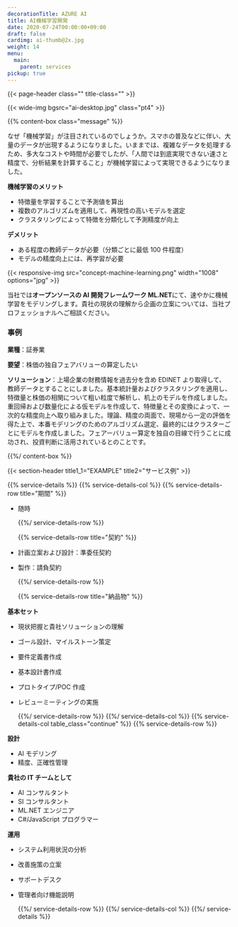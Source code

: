 ```yaml
---
decorationTitle: AZURE AI
title: AI機械学習開発
date: 2020-07-24T00:00:00+09:00
draft: false
cardimg: ai-thumb@2x.jpg
weight: 14
menu:
  main:
    parent: services
pickup: true
---
```


{{< page-header class="" title-class="" >}}

{{< wide-img bgsrc="ai-desktop.jpg" class="pt4" >}}

{{% content-box class="message" %}}

なぜ「機械学習」が注目されているのでしょうか。スマホの普及などに伴い、大量のデータが出現するようになりました。いままでは、複雑なデータを処理するため、多大なコストや時間が必要でしたが、「人間では到底実現できない速さと精度で、分析結果を計算すること」が機械学習によって実現できるようになりました。

**機械学習のメリット**

- 特徴量を学習することで予測値を算出
- 複数のアルゴリズムを適用して、再現性の高いモデルを選定
- クラスタリングによって特徴を分類化して予測精度が向上

**デメリット**

- ある程度の教師データが必要（分類ごとに最低 100 件程度）
- モデルの精度向上には、再学習が必要

{{< responsive-img src="concept-machine-learning.png" width="1008" options="jpg" >}}

当社では**オープンソースの AI 開発フレームワーク ML.NET**にて、速やかに機械学習をモデリングします。貴社の現状の理解から企画の立案については、当社プロフェッショナルへご相談ください。

### 事例

**業種**：証券業

**要望**：株価の独自フェアバリューの算定したい

**ソリューション**：上場企業の財務情報を過去分を含め EDINET より取得して、教師データとすることにしました。基本統計量およびクラスタリングを適用し、特徴量と株価の相関について粗い粒度で解析し、机上のモデルを作成しました。重回帰および数量化による仮モデルを作成して、特徴量とその変換によって、一次的な精度向上へ取り組みました。理論、精度の両面で、現場から一定の評価を得た上で、本番モデリングのためのアルゴリズム選定、最終的にはクラスターごとにモデルを作成しました。フェアーバリュー算定を独自の目線で行うことに成功され、投資判断に活用されているとのことです。

{{%/ content-box %}}

{{< section-header title1_1="EXAMPLE" title2="サービス例" >}}

{{% service-details %}}
{{% service-details-col %}}
{{% service-details-row title="期間" %}}

- 随時

  {{%/ service-details-row %}}

  {{% service-details-row title="契約" %}}

- 計画立案および設計：準委任契約
- 製作：請負契約

  {{%/ service-details-row %}}

  {{% service-details-row title="納品物" %}}

**基本セット**

- 現状把握と貴社ソリューションの理解
- ゴール設計、マイルストーン策定
- 要件定義書作成
- 基本設計書作成
- プロトタイプ/POC 作成
- レビューミーティングの実施

  {{%/ service-details-row %}}
  {{%/ service-details-col %}}
  {{% service-details-col table_class="continue" %}}
  {{% service-details-row %}}

**設計**

- AI モデリング
- 精度、正確性管理

**貴社の IT チームとして**

- AI コンサルタント
- SI コンサルタント
- ML.NET エンジニア
- C#/JavaScript プログラマー

**運用**

- システム利用状況の分析
- 改善施策の立案
- サポートデスク
- 管理者向け機能説明

  {{%/ service-details-row %}}
  {{%/ service-details-col %}}
  {{%/ service-details %}}
